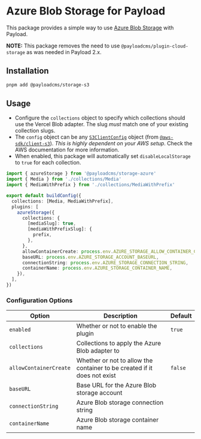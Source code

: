 # Azure Blob Storage for Payload

This package provides a simple way to use [Azure Blob Storage](https://azure.microsoft.com/en-us/products/storage/blobs) with Payload.

**NOTE:** This package removes the need to use `@payloadcms/plugin-cloud-storage` as was needed in Payload 2.x.

## Installation

```sh
pnpm add @payloadcms/storage-s3
```

## Usage

- Configure the `collections` object to specify which collections should use the Vercel Blob adapter. The slug _must_ match one of your existing collection slugs.
- The `config` object can be any [`S3ClientConfig`](https://docs.aws.amazon.com/AWSJavaScriptSDK/v3/latest/client/s3) object (from [`@aws-sdk/client-s3`](https://github.com/aws/aws-sdk-js-v3)). _This is highly dependent on your AWS setup_. Check the AWS documentation for more information.
- When enabled, this package will automatically set `disableLocalStorage` to `true` for each collection.

```ts
import { azureStorage } from '@payloadcms/storage-azure'
import { Media } from './collections/Media'
import { MediaWithPrefix } from './collections/MediaWithPrefix'

export default buildConfig({
  collections: [Media, MediaWithPrefix],
  plugins: [
    azureStorage({
      collections: {
        [mediaSlug]: true,
        [mediaWithPrefixSlug]: {
          prefix,
        },
      },
      allowContainerCreate: process.env.AZURE_STORAGE_ALLOW_CONTAINER_CREATE === 'true',
      baseURL: process.env.AZURE_STORAGE_ACCOUNT_BASEURL,
      connectionString: process.env.AZURE_STORAGE_CONNECTION_STRING,
      containerName: process.env.AZURE_STORAGE_CONTAINER_NAME,
    }),
  ],
})
```

### Configuration Options

| Option                 | Description                                                              | Default |
| ---------------------- | ------------------------------------------------------------------------ | ------- |
| `enabled`              | Whether or not to enable the plugin                                      | `true`  |
| `collections`          | Collections to apply the Azure Blob adapter to                           |         |
| `allowContainerCreate` | Whether or not to allow the container to be created if it does not exist | `false` |
| `baseURL`              | Base URL for the Azure Blob storage account                              |         |
| `connectionString`     | Azure Blob storage connection string                                     |         |
| `containerName`        | Azure Blob storage container name                                        |         |
